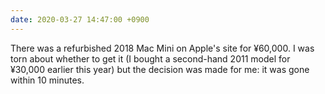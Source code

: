 ```yaml
---
date: 2020-03-27 14:47:00 +0900
---
```


There was a refurbished 2018 Mac Mini on Apple's site for ¥60,000. I was torn about whether to get it (I bought a second-hand 2011 model for ¥30,000 earlier this year) but the decision was made for me: it was gone within 10 minutes.
